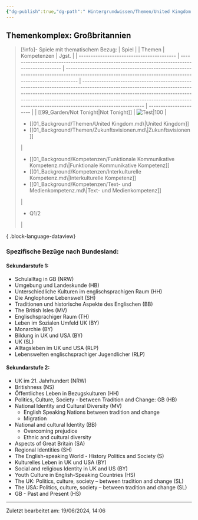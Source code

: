 ```yaml
---
{"dg-publish":true,"dg-path":" Hintergrundwissen/Themen/United Kingdom.md","permalink":"/hintergrundwissen/themen/united-kingdom/","tags":["topic"],"noteIcon":"1"}
---
```


## Themenkomplex: Großbritannien
>[!info]- Spiele mit thematischem Bezug:
> | Spiel                                     |                                                                                               | Themen                                                                                                                                                | Kompetenzen                                                                                                                                                                                                                                                                                                                | Jgst.                  |
> | ----------------------------------------- | --------------------------------------------------------------------------------------------- | ----------------------------------------------------------------------------------------------------------------------------------------------------- | -------------------------------------------------------------------------------------------------------------------------------------------------------------------------------------------------------------------------------------------------------------------------------------------------------------------------- | ---------------------- |
> | [[99_Garden/Not Tonight\|Not Tonight]] | ![Test\|100](https://images.igdb.com/igdb/image/upload/t_cover_big/ttzqxxpoy9fqjt346om5.webp) | <ul><li>[[01_Background/Themen/United Kingdom.md\\|United Kingdom]]</li><li>[[01_Background/Themen/Zukunftsvisionen.md\\|Zukunftsvisionen]]</li></ul> | <ul><li>[[01_Background/Kompetenzen/Funktionale Kommunikative Kompetenz.md\\|Funktionale Kommunikative Kompetenz]]</li><li>[[01_Background/Kompetenzen/Interkulturelle Kompetenz.md\\|Interkulturelle Kompetenz]]</li><li>[[01_Background/Kompetenzen/Text- und Medienkompetenz.md\\|Text- und Medienkompetenz]]</li></ul> | <ul><li>Q1/2</li></ul> |
> 
{ .block-language-dataview}
### Spezifische Bezüge nach Bundesland:
#### Sekundarstufe 1:
- Schulalltag in GB (NRW)
- Umgebung und Landeskunde (HB)
- Unterschiedliche Kulturen im englischsprachigen Raum (HH)
- Die Anglophone Lebenswelt (SH)
- Traditionen und historische Aspekte des Englischen (BB)
- The British Isles (MV)
- Englischsprachiger Raum (TH)
- Leben im Sozialen Umfeld UK (BY)
- Monarchie (BY)
- Bildung in UK und USA (BY)
- UK (SL)
- Alltagsleben im UK und USA (RLP)
- Lebenswelten englischsprachiger Jugendlicher (RLP)
#### Sekundarstufe 2:
- UK im 21. Jahrhundert (NRW)
- Britishness (NS)
- Öffentliches Leben in Bezugskulturen (HH)
- Politics, Culture, Society - between Tradition and Change: GB (HB)
- National Identity and Cultural Diversity (MV)
	- English Speaking Nations between tradition and change
	- Migration
- National and cultural Identity (BB)
	- Overcoming prejudice
	- Ethnic and cultural diversity
- Aspects of Great Britain (SA)
- Regional Identities (SH)
- The English-speaking World - History Politics and Society (S)
- Kulturelles Leben in UK und USA (BY)
- Social and religious Identity in UK and US (BY)
- Youth Culture in English-Speaking Countries (HS)
- The UK: Politics, culture, society – between tradition and change (SL)
- The USA: Politics, culture, society – between tradition and change (SL)
- GB - Past and Present (HS)

---
Zuletzt bearbeitet am: 19/06/2024, 14:06